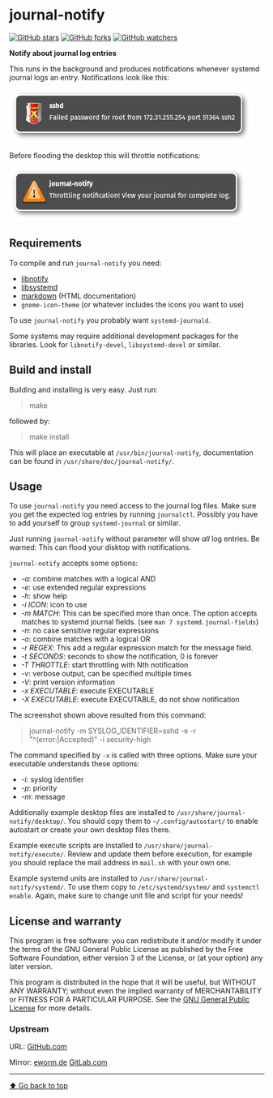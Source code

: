 journal-notify
==============

[![GitHub stars](https://img.shields.io/github/stars/eworm-de/journal-notify?logo=GitHub&style=flat&color=red)](https://github.com/eworm-de/journal-notify/stargazers)
[![GitHub forks](https://img.shields.io/github/forks/eworm-de/journal-notify?logo=GitHub&style=flat&color=green)](https://github.com/eworm-de/journal-notify/network)
[![GitHub watchers](https://img.shields.io/github/watchers/eworm-de/journal-notify?logo=GitHub&style=flat&color=blue)](https://github.com/eworm-de/journal-notify/watchers)

**Notify about journal log entries**

This runs in the background and produces notifications whenever systemd
journal logs an entry. Notifications look like this:

![Notification](screenshots/notification.png)

Before flooding the desktop this will throttle notifications:

![Throttling](screenshots/throttling.png)

Requirements
------------

To compile and run `journal-notify` you need:

* [libnotify](https://developer.gnome.org/notification-spec/)
* [libsystemd](https://www.github.com/systemd/systemd)
* [markdown](https://daringfireball.net/projects/markdown/) (HTML documentation)
* `gnome-icon-theme` (or whatever includes the icons you want to use)

To use `journal-notify` you probably want `systemd-journald`.

Some systems may require additional development packages for the libraries.
Look for `libnotify-devel`, `libsystemd-devel` or similar.

Build and install
-----------------

Building and installing is very easy. Just run:

> make

followed by:

> make install

This will place an executable at `/usr/bin/journal-notify`,
documentation can be found in `/usr/share/doc/journal-notify/`.

Usage
-----

To use `journal-notify` you need access to the journal log files. Make sure
you get the expected log entries by running `journalctl`. Possibly you have
to add yourself to group `systemd-journal` or similar.

Just running `journal-notify` without parameter will show *all* log entries.
Be warned: This can flood your disktop with notifications.

`journal-notify` accepts some options:

* *-a*: combine matches with a logical AND
* *-e*: use extended regular expressions
* *-h*: show help
* *-i ICON*: icon to use
* *-m MATCH*: This can be specified more than once. The option accepts matches
 to systemd journal fields. (see `man 7 systemd.journal-fields`)
* *-n*: no case sensitive regular expressions
* *-o*: combine matches with a logical OR
* *-r REGEX*: This add a regular expression match for the message field.
* *-t SECONDS*: seconds to show the notification, 0 is forever
* *-T THROTTLE*: start throttling with Nth notification
* *-v*: verbose output, can be specified multiple times
* *-V*: print version information
* *-x EXECUTABLE*: execute EXECUTABLE
* *-X EXECUTABLE*: execute EXECUTABLE, do not show notification

The screenshot shown above resulted from this command:

> journal-notify -m SYSLOG_IDENTIFIER=sshd -e -r "^(error:|Accepted)"
-i security-high

The command specified by `-x` is called with three options. Make sure
your executable understands these options:

* *-i*: syslog identifier
* *-p*: priority
* *-m*: message

Additionally example desktop files are installed to
`/usr/share/journal-notify/desktop/`. You should copy them to
`~/.config/autostart/` to enable autostart or create your own desktop files
there.

Example execute scripts are installed to `/usr/share/journal-notify/execute/`.
Review and update them before execution, for example you should replace the
mail address in `mail.sh` with your own one.

Example systemd units are installed to `/usr/share/journal-notify/systemd/`.
To use them copy to `/etc/systemd/system/` and `systemctl enable`. Again, make
sure to change unit file and script for your needs!

License and warranty
--------------------

This program is free software: you can redistribute it and/or modify
it under the terms of the GNU General Public License as published by
the Free Software Foundation, either version 3 of the License, or
(at your option) any later version.

This program is distributed in the hope that it will be useful,
but WITHOUT ANY WARRANTY; without even the implied warranty of
MERCHANTABILITY or FITNESS FOR A PARTICULAR PURPOSE.  See the
[GNU General Public License](COPYING.md) for more details.

### Upstream

URL:
[GitHub.com](https://github.com/eworm-de/journal-notify#journal-notify)

Mirror:
[eworm.de](https://git.eworm.de/cgit.cgi/journal-notify/)
[GitLab.com](https://gitlab.com/eworm-de/journal-notify#journal-notify)

---
[⬆️ Go back to top](#top)
